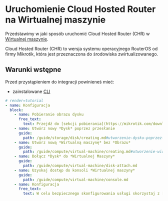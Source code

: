 # Uruchomienie Cloud Hosted Router na Wirtualnej maszynie

Przedstawimy w jaki sposób uruchomić Cloud Hosted Router (CHR) w [Wirtualnej maszynie](/resource/compute/virtual-machine.md).

Cloud Hosted Router (CHR) to wersja systemu operacyjnego RouterOS od firmy Mikrotik, która jest przeznaczona do środowiska zwirtualizowanego.

## Warunki wstępne

Przed przystąpieniem do integracji powinieneś mieć:

* zainstalowane [CLI](/h1-cli)

```yaml
# render=tutorial
- name: Konfiguracja
  block:
    - name: Pobieranie obrazu dysku 
      free_text:
        text: Przejdź do [sekcji pobierania](https://mikrotik.com/download) strony internetowej producenta Mikrotik. Odszukaj wybraną wersje typu "VHDX image" oprogramowania. Pobierz ją na lokalny komputer.
    - name: Utwórz nowy *Dysk* poprzez przesłanie
      guide:
        path: /guide/storage/disk/creating.md#utworzenie-dysku-poprzez-import
    - name: Utwórz nową *Wirtualną maszynę* bez *Obrazu*
      guide: 
        path: /guide/compute/virtual-machine/creating.md#utworzenie-wirtualnej-maszyny-bez-zadnego-obrazu-użytkownika
    - name: Dołącz *Dysk* do *Wirtualnej Maszyny*
      guide: 
        path: /guide/compute/virtual-machine/disk-attach.md
    - name: Uzyskaj dostęp do konsoli *Wirtualnej maszyny*
      guide: 
        path: /guide/compute/virtual-machine/console.md
    - name: Konfiguracja
      free_text: 
        text: W celu bezpiecznego skonfigurowania usługi skorzystaj z [dokumentacji producenta](https://wiki.mikrotik.com/wiki/Manual:Securing_Your_Router#Access_by_IP_address).
```

<!-- Network: https://app.asana.com/0/836013051111576/836509326193072 -->